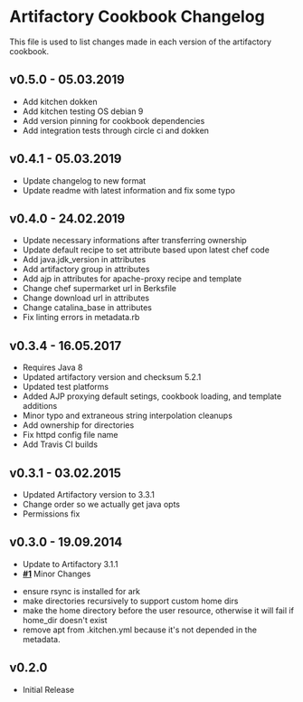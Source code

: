 # Artifactory Cookbook Changelog
This file is used to list changes made in each version of the artifactory cookbook.

## v0.5.0 - 05.03.2019

- Add kitchen dokken
- Add kitchen testing OS debian 9
- Add version pinning for cookbook dependencies
- Add integration tests through circle ci and dokken

## v0.4.1 - 05.03.2019

- Update changelog to new format
- Update readme with latest information and fix some typo

## v0.4.0 - 24.02.2019

- Update necessary informations after transferring ownership
- Update default recipe to set attribute based upon latest chef code
- Add java.jdk_version in attributes
- Add artifactory group in attributes
- Add ajp in attributes for apache-proxy recipe and template
- Change chef supermarket url in Berksfile
- Change download url in attributes
- Change catalina_base in attributes
- Fix linting errors in metadata.rb

## v0.3.4 - 16.05.2017

- Requires Java 8
- Updated artifactory version and checksum 5.2.1
- Updated test platforms
- Added AJP proxying default setings, cookbook loading, and template additions
- Minor typo and extraneous string interpolation cleanups
- Add ownership for directories
- Fix httpd config file name
- Add Travis CI builds

## v0.3.1 - 03.02.2015

- Updated Artifactory version to 3.3.1
- Change order so we actually get java opts
- Permissions fix

## v0.3.0 - 19.09.2014

- Update to Artifactory 3.1.1
- **[#1](https://github.com/agileorbit-cookbooks/artifactory/pull/1)** Minor Changes
 * ensure rsync is installed for ark
 * make directories recursively to support custom home dirs
 * make the home directory before the user resource, otherwise it will fail if home_dir doesn't exist
 * remove apt from .kitchen.yml because it's not depended in the metadata.

## v0.2.0

- Initial Release
